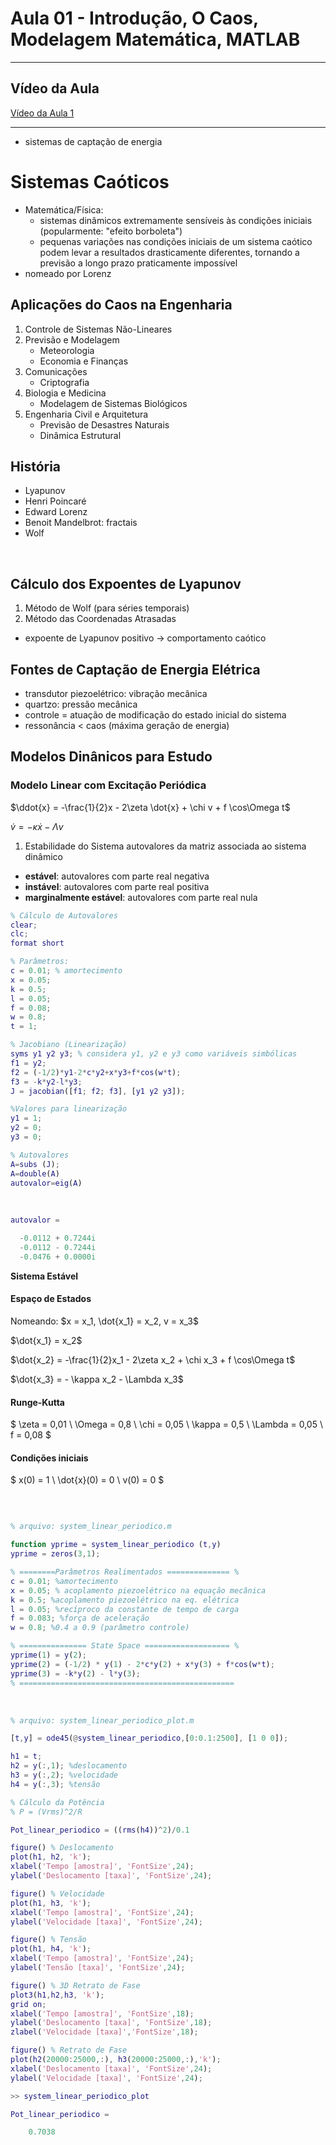 # Aula 01 - Introdução, O Caos, Modelagem Matemática, MATLAB

---

## Vídeo da Aula
[Vídeo da Aula 1](https://drive.google.com/file/d/14ypGwx7wNAB_eVl_uA3QIJynI3fYP0cI/view)

---

- sistemas de captação de energia


# Sistemas Caóticos
- Matemática/Física: 
    - sistemas dinâmicos extremamente sensíveis às condições iniciais (popularmente: "efeito borboleta")
    - pequenas variações nas condições iniciais de um sistema caótico podem levar a resultados drasticamente diferentes, tornando a previsão a longo prazo praticamente impossível
- nomeado por Lorenz


## Aplicações do Caos na Engenharia
1. Controle de Sistemas Não-Lineares
2. Previsão e Modelagem
    - Meteorologia
    - Economia e Finanças
3. Comunicações
    - Criptografia
4. Biologia e Medicina
    - Modelagem de Sistemas Biológicos
5. Engenharia Civil e Arquitetura
    - Previsão de Desastres Naturais
    - Dinâmica Estrutural


## História
- Lyapunov
- Henri Poincaré
- Edward Lorenz
- Benoit Mandelbrot: fractais
- Wolf
<br>


## Cálculo dos Expoentes de Lyapunov
1. Método de Wolf (para séries temporais)
2. Método das Coordenadas Atrasadas

- expoente de Lyapunov positivo -> comportamento caótico


## Fontes de Captação de Energia Elétrica
- transdutor piezoelétrico: vibração mecânica
- quartzo: pressão mecânica
- controle = atuação de modificação do estado inicial do sistema
- ressonância < caos (máxima geração de energia)

## Modelos Dinânicos para Estudo
### Modelo Linear com Excitação Periódica
$\ddot{x} = -\frac{1}{2}x - 2\zeta \dot{x} + \chi v + f \cos\Omega t$

$\dot{v} = -\kappa\dot{x} - \Lambda v$

<!--Constantes:

 - $x$ = deslocamento
- $\dot{x}$ = velocidade
- $\ddot{x}$ = aceleração
- $\dot{v}$ = tensão

- $v$ =  potência
- $\chi \rightarrow \zeta$
- $\Lambda$ = perda elétrica? -->


1. Estabilidade do Sistema
autovalores da matriz associada ao sistema dinâmico
- **estável**: autovalores com parte real negativa
- **instável**: autovalores com parte real positiva
- **marginalmente estável**: autovalores com parte real nula

```matlab
% Cálculo de Autovalores
clear;
clc;
format short

% Parâmetros:
c = 0.01; % amortecimento
x = 0.05;
k = 0.5;
l = 0.05;
f = 0.08;
w = 0.8;
t = 1;

% Jacobiano (Linearização)
syms y1 y2 y3; % considera y1, y2 e y3 como variáveis simbólicas
f1 = y2;
f2 = (-1/2)*y1-2*c*y2+x*y3+f*cos(w*t);
f3 = -k*y2-l*y3;
J = jacobian([f1; f2; f3], [y1 y2 y3]);

%Valores para linearização
y1 = 1;
y2 = 0;
y3 = 0;

% Autovalores
A=subs (J);
A=double(A)
autovalor=eig(A)
```

<br>

```matlab
autovalor =

  -0.0112 + 0.7244i
  -0.0112 - 0.7244i
  -0.0476 + 0.0000i
```

**Sistema Estável**

#### Espaço de Estados
Nomeando: $x = x_1, \dot{x_1} = x_2, v = x_3$

$\dot{x_1} = x_2$

$\dot{x_2} = -\frac{1}{2}x_1 - 2\zeta x_2 + \chi x_3 + f \cos\Omega t$

$\dot{x_3} = - \kappa x_2 - \Lambda x_3$

#### Runge-Kutta
$
\zeta = 0,01 \\
\Omega = 0,8 \\
\chi = 0,05 \\
\kappa = 0,5 \\
\Lambda = 0,05 \\
f = 0,08
$

#### Condições iniciais
$
x(0) = 1 \\
\dot{x}(0) = 0 \\
v(0) = 0
$

<br>

```matlab

% arquivo: system_linear_periodico.m

function yprime = system_linear_periodico (t,y)
yprime = zeros(3,1);

% ========Parâmetros Realimentados ============== %
c = 0.01; %amortecimento
x = 0.05; % acoplamento piezoelétrico na equação mecânica
k = 0.5; %acoplamento piezoelétrico na eq. elétrica
l = 0.05; %recíproco da constante de tempo de carga
f = 0.083; %força de aceleração
w = 0.8; %0.4 a 0.9 (parâmetro controle)

% =============== State Space =================== %
yprime(1) = y(2);
yprime(2) = (-1/2) * y(1) - 2*c*y(2) + x*y(3) + f*cos(w*t);
yprime(3) = -k*y(2) - l*y(3);
% ================================================
```

<br>

```matlab
% arquivo: system_linear_periodico_plot.m

[t,y] = ode45(@system_linear_periodico,[0:0.1:2500], [1 0 0]);

h1 = t;
h2 = y(:,1); %deslocamento
h3 = y(:,2); %velocidade
h4 = y(:,3); %tensão

% Cálculo da Potência
% P = (Vrms)^2/R

Pot_linear_periodico = ((rms(h4))^2)/0.1

figure() % Deslocamento
plot(h1, h2, 'k');
xlabel('Tempo [amostra]', 'FontSize',24);
ylabel('Deslocamento [taxa]', 'FontSize',24);

figure() % Velocidade
plot(h1, h3, 'k');
xlabel('Tempo [amostra]', 'FontSize',24);
ylabel('Velocidade [taxa]', 'FontSize',24);

figure() % Tensão
plot(h1, h4, 'k');
xlabel('Tempo [amostra]', 'FontSize',24);
ylabel('Tensão [taxa]', 'FontSize',24);

figure() % 3D Retrato de Fase
plot3(h1,h2,h3, 'k');
grid on;
xlabel('Tempo [amostra]', 'FontSize',18);
ylabel('Deslocamento [taxa]', 'FontSize',18);
zlabel('Velocidade [taxa]','FontSize',18);

figure() % Retrato de Fase
plot(h2(20000:25000,:), h3(20000:25000,:),'k');
xlabel('Deslocamento [taxa]', 'FontSize',24);
ylabel('Velocidade [taxa]', 'FontSize',24);
```


```matlab
>> system_linear_periodico_plot

Pot_linear_periodico =

    0.7038
```

<!-- - estabilização rápida = amortecimento alto -->